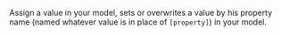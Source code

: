 Assign a value in your model, sets or overwrites a value by his property name (named whatever value is in place of `[property]`) in your model.

<rv-example-tabs class="pt-3" handle="bs4-icon">
<template type="single-html-file"><div rv-assign-new-value="'Hello World'">{newValue}!</div></template>
</rv-example-tabs>